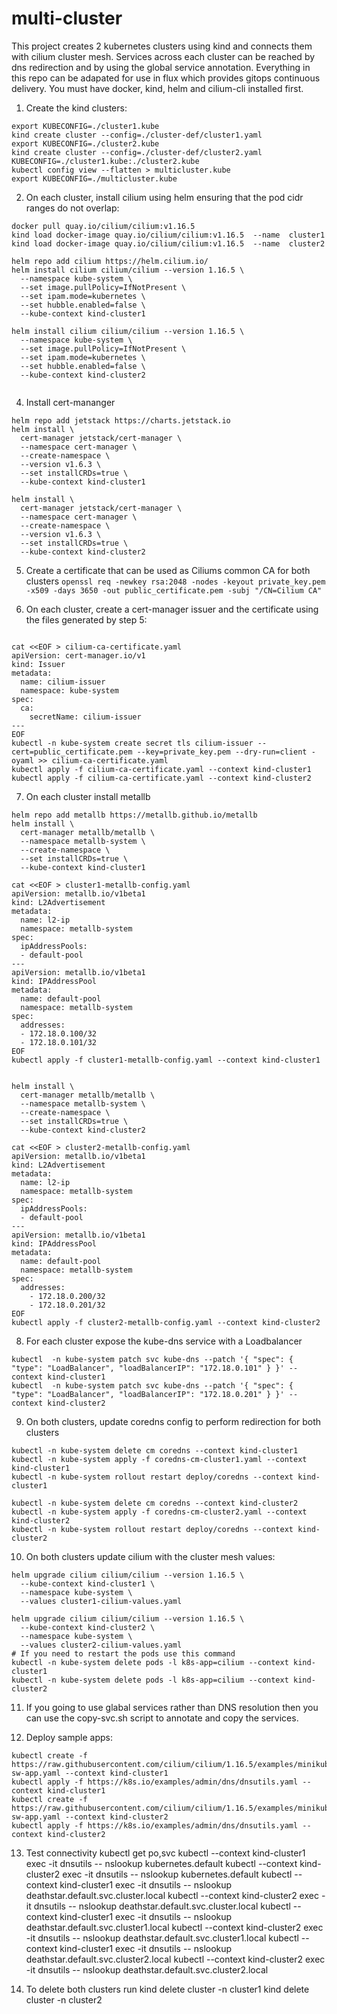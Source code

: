 # multi-cluster
This project creates 2 kubernetes clusters using kind and connects them with cilium cluster mesh. Services across each cluster can be reached by dns redirection and by using the global service annotation.
Everything in this repo can be adapated for use in flux which provides gitops continuous delivery. 
You must have docker, kind, helm and cilium-cli installed first.

1. Create the kind clusters:
```
export KUBECONFIG=./cluster1.kube
kind create cluster --config=./cluster-def/cluster1.yaml
export KUBECONFIG=./cluster2.kube
kind create cluster --config=./cluster-def/cluster2.yaml
KUBECONFIG=./cluster1.kube:./cluster2.kube
kubectl config view --flatten > multicluster.kube
export KUBECONFIG=./multicluster.kube
```

2. On each cluster, install cilium using helm ensuring that the pod cidr ranges do not overlap:
```
docker pull quay.io/cilium/cilium:v1.16.5
kind load docker-image quay.io/cilium/cilium:v1.16.5  --name  cluster1
kind load docker-image quay.io/cilium/cilium:v1.16.5  --name  cluster2

helm repo add cilium https://helm.cilium.io/
helm install cilium cilium/cilium --version 1.16.5 \
  --namespace kube-system \
  --set image.pullPolicy=IfNotPresent \
  --set ipam.mode=kubernetes \
  --set hubble.enabled=false \
  --kube-context kind-cluster1

helm install cilium cilium/cilium --version 1.16.5 \
  --namespace kube-system \
  --set image.pullPolicy=IfNotPresent \
  --set ipam.mode=kubernetes \
  --set hubble.enabled=false \
  --kube-context kind-cluster2
         
```

4. Install cert-mananger
```
helm repo add jetstack https://charts.jetstack.io
helm install \
  cert-manager jetstack/cert-manager \
  --namespace cert-manager \
  --create-namespace \
  --version v1.6.3 \
  --set installCRDs=true \
  --kube-context kind-cluster1

helm install \
  cert-manager jetstack/cert-manager \
  --namespace cert-manager \
  --create-namespace \
  --version v1.6.3 \
  --set installCRDs=true \
  --kube-context kind-cluster2
```

5. Create a certificate that can be used as Ciliums common CA for both clusters
```openssl req -newkey rsa:2048 -nodes -keyout private_key.pem -x509 -days 3650 -out public_certificate.pem -subj "/CN=Cilium CA"```

6. On each cluster, create a cert-manager issuer and the certificate using the files generated by step 5:
```

cat <<EOF > cilium-ca-certificate.yaml
apiVersion: cert-manager.io/v1
kind: Issuer
metadata:
  name: cilium-issuer
  namespace: kube-system
spec:
  ca:
    secretName: cilium-issuer
---
EOF
kubectl -n kube-system create secret tls cilium-issuer --cert=public_certificate.pem --key=private_key.pem --dry-run=client -oyaml >> cilium-ca-certificate.yaml
kubectl apply -f cilium-ca-certificate.yaml --context kind-cluster1
kubectl apply -f cilium-ca-certificate.yaml --context kind-cluster2
```

7. On each cluster install metallb

```
helm repo add metallb https://metallb.github.io/metallb
helm install \
  cert-manager metallb/metallb \
  --namespace metallb-system \
  --create-namespace \
  --set installCRDs=true \
  --kube-context kind-cluster1

cat <<EOF > cluster1-metallb-config.yaml
apiVersion: metallb.io/v1beta1
kind: L2Advertisement
metadata:
  name: l2-ip
  namespace: metallb-system
spec:
  ipAddressPools:
  - default-pool
---
apiVersion: metallb.io/v1beta1
kind: IPAddressPool
metadata:
  name: default-pool
  namespace: metallb-system
spec:
  addresses:
  - 172.18.0.100/32
  - 172.18.0.101/32
EOF
kubectl apply -f cluster1-metallb-config.yaml --context kind-cluster1


helm install \
  cert-manager metallb/metallb \
  --namespace metallb-system \
  --create-namespace \
  --set installCRDs=true \
  --kube-context kind-cluster2

cat <<EOF > cluster2-metallb-config.yaml
apiVersion: metallb.io/v1beta1
kind: L2Advertisement
metadata:
  name: l2-ip
  namespace: metallb-system
spec:
  ipAddressPools:
  - default-pool
---
apiVersion: metallb.io/v1beta1
kind: IPAddressPool
metadata:
  name: default-pool
  namespace: metallb-system
spec:
  addresses:
    - 172.18.0.200/32
    - 172.18.0.201/32
EOF
kubectl apply -f cluster2-metallb-config.yaml --context kind-cluster2
```

8. For each cluster expose the kube-dns service with a Loadbalancer
```
kubectl  -n kube-system patch svc kube-dns --patch '{ "spec": { "type": "LoadBalancer", "loadBalancerIP": "172.18.0.101" } }' --context kind-cluster1
kubectl  -n kube-system patch svc kube-dns --patch '{ "spec": { "type": "LoadBalancer", "loadBalancerIP": "172.18.0.201" } }' --context kind-cluster2
```

9. On both clusters, update coredns config to perform redirection for both clusters
```
kubectl -n kube-system delete cm coredns --context kind-cluster1
kubectl -n kube-system apply -f coredns-cm-cluster1.yaml --context kind-cluster1
kubectl -n kube-system rollout restart deploy/coredns --context kind-cluster1

kubectl -n kube-system delete cm coredns --context kind-cluster2
kubectl -n kube-system apply -f coredns-cm-cluster2.yaml --context kind-cluster2
kubectl -n kube-system rollout restart deploy/coredns --context kind-cluster2
```

10. On both clusters update cilium with the cluster mesh values:
```
helm upgrade cilium cilium/cilium --version 1.16.5 \
  --kube-context kind-cluster1 \
  --namespace kube-system \
  --values cluster1-cilium-values.yaml

helm upgrade cilium cilium/cilium --version 1.16.5 \
  --kube-context kind-cluster2 \
  --namespace kube-system \
  --values cluster2-cilium-values.yaml 
# If you need to restart the pods use this command
kubectl -n kube-system delete pods -l k8s-app=cilium --context kind-cluster1
kubectl -n kube-system delete pods -l k8s-app=cilium --context kind-cluster2
```

11. If you going to use glabal services rather than DNS resolution then you can use the copy-svc.sh script to annotate and copy the services.

12. Deploy sample apps:
```
kubectl create -f https://raw.githubusercontent.com/cilium/cilium/1.16.5/examples/minikube/http-sw-app.yaml --context kind-cluster1
kubectl apply -f https://k8s.io/examples/admin/dns/dnsutils.yaml --context kind-cluster1
kubectl create -f https://raw.githubusercontent.com/cilium/cilium/1.16.5/examples/minikube/http-sw-app.yaml --context kind-cluster2
kubectl apply -f https://k8s.io/examples/admin/dns/dnsutils.yaml --context kind-cluster2
```

13. Test connectivity
kubectl get po,svc
kubectl --context kind-cluster1 exec -it dnsutils -- nslookup kubernetes.default
kubectl --context kind-cluster2 exec -it dnsutils -- nslookup kubernetes.default
kubectl --context kind-cluster1 exec -it dnsutils -- nslookup deathstar.default.svc.cluster.local
kubectl --context kind-cluster2 exec -it dnsutils -- nslookup deathstar.default.svc.cluster.local
kubectl --context kind-cluster1 exec -it dnsutils -- nslookup deathstar.default.svc.cluster1.local
kubectl --context kind-cluster2 exec -it dnsutils -- nslookup deathstar.default.svc.cluster1.local
kubectl --context kind-cluster1 exec -it dnsutils -- nslookup deathstar.default.svc.cluster2.local
kubectl --context kind-cluster2 exec -it dnsutils -- nslookup deathstar.default.svc.cluster2.local


14. To delete both clusters run
kind delete cluster -n cluster1
kind delete cluster -n cluster2